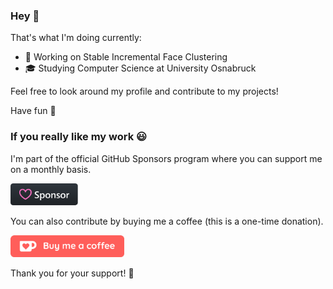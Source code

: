 ### Hey 👋

That's what I'm doing currently:

- 🔭 Working on Stable Incremental Face Clustering
- 🎓 Studying Computer Science at University Osnabruck

Feel free to look around my profile and contribute to my projects!

Have fun 🎉

### If you really like my work :smiley:

I'm part of the official GitHub Sponsors program where you can support me on a monthly basis.

<a href="https://github.com/sponsors/lagmoellertim" target="_blank"><img src="https://github.com/lagmoellertim/shared-repo-files/raw/main/github-sponsors-button.png" alt="GitHub Sponsors" height="35px" ></a>

You can also contribute by buying me a coffee (this is a one-time donation).

<a href="https://ko-fi.com/lagmoellertim" target="_blank"><img src="https://github.com/lagmoellertim/shared-repo-files/raw/main/kofi-sponsors-button.png" alt="Ko-Fi Sponsors" height="35px" ></a>

Thank you for your support! :clap:
